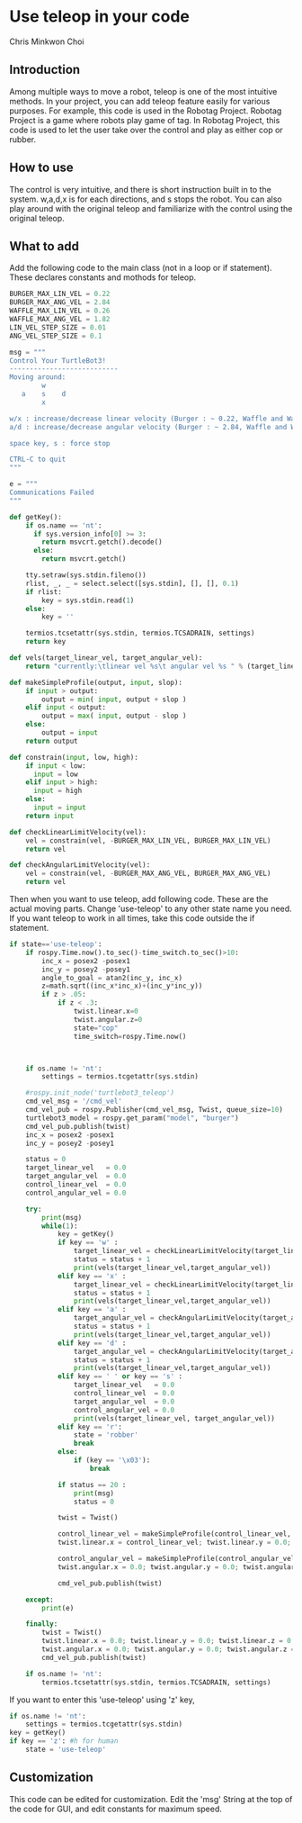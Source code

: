 # Use teleop in your code
Chris Minkwon Choi

## Introduction

Among multiple ways to move a robot, teleop is one of the most intuitive methods. In your project, you can add teleop feature easily for various purposes. For example, this code is used in the Robotag Project. Robotag Project is a game where robots play game of tag. In Robotag Project, this code is used to let the user take over the control and play as either cop or rubber. 

## How to use
The control is very intuitive, and there is short instruction built in to the system. w,a,d,x is for each directions, and s stops the robot. You can also play around with the original teleop and familiarize with the control using the original teleop.

## What to add

Add the following code to the main class (not in a loop or if statement). These declares constants and mothods for teleop. 

``` python 
BURGER_MAX_LIN_VEL = 0.22
BURGER_MAX_ANG_VEL = 2.84
WAFFLE_MAX_LIN_VEL = 0.26
WAFFLE_MAX_ANG_VEL = 1.82
LIN_VEL_STEP_SIZE = 0.01
ANG_VEL_STEP_SIZE = 0.1

msg = """
Control Your TurtleBot3!
---------------------------
Moving around:
        w
   a    s    d
        x

w/x : increase/decrease linear velocity (Burger : ~ 0.22, Waffle and Waffle Pi : ~ 0.26)
a/d : increase/decrease angular velocity (Burger : ~ 2.84, Waffle and Waffle Pi : ~ 1.82)

space key, s : force stop

CTRL-C to quit
"""

e = """
Communications Failed
"""

def getKey():  
    if os.name == 'nt':
      if sys.version_info[0] >= 3:
        return msvcrt.getch().decode()
      else:
        return msvcrt.getch()

    tty.setraw(sys.stdin.fileno())
    rlist, _, _ = select.select([sys.stdin], [], [], 0.1)
    if rlist:
        key = sys.stdin.read(1)
    else:
        key = ''

    termios.tcsetattr(sys.stdin, termios.TCSADRAIN, settings)
    return key

def vels(target_linear_vel, target_angular_vel):
    return "currently:\tlinear vel %s\t angular vel %s " % (target_linear_vel,target_angular_vel)

def makeSimpleProfile(output, input, slop):
    if input > output:
        output = min( input, output + slop )
    elif input < output:
        output = max( input, output - slop )
    else:
        output = input
    return output

def constrain(input, low, high):
    if input < low:
      input = low
    elif input > high:
      input = high
    else:
      input = input
    return input

def checkLinearLimitVelocity(vel):
    vel = constrain(vel, -BURGER_MAX_LIN_VEL, BURGER_MAX_LIN_VEL)
    return vel

def checkAngularLimitVelocity(vel):
    vel = constrain(vel, -BURGER_MAX_ANG_VEL, BURGER_MAX_ANG_VEL)
    return vel

```

Then when you want to use teleop, add following code. These are the actual moving parts. Change 'use-teleop' to any other state name you need. If you want teleop to work in all times, take this code outside the if statement. 


```python
if state=='use-teleop':
    if rospy.Time.now().to_sec()-time_switch.to_sec()>10:
        inc_x = posex2 -posex1
        inc_y = posey2 -posey1
        angle_to_goal = atan2(inc_y, inc_x)
        z=math.sqrt((inc_x*inc_x)+(inc_y*inc_y))
        if z > .05:
            if z < .3:
                twist.linear.x=0
                twist.angular.z=0
                state="cop"
                time_switch=rospy.Time.now()



    if os.name != 'nt':
        settings = termios.tcgetattr(sys.stdin)

    #rospy.init_node('turtlebot3_teleop')
    cmd_vel_msg = '/cmd_vel'
    cmd_vel_pub = rospy.Publisher(cmd_vel_msg, Twist, queue_size=10)
    turtlebot3_model = rospy.get_param("model", "burger")
    cmd_vel_pub.publish(twist)
    inc_x = posex2 -posex1
    inc_y = posey2 -posey1

    status = 0
    target_linear_vel   = 0.0
    target_angular_vel  = 0.0
    control_linear_vel  = 0.0
    control_angular_vel = 0.0

    try:
        print(msg)
        while(1):
            key = getKey()
            if key == 'w' :
                target_linear_vel = checkLinearLimitVelocity(target_linear_vel + LIN_VEL_STEP_SIZE)
                status = status + 1
                print(vels(target_linear_vel,target_angular_vel))
            elif key == 'x' :
                target_linear_vel = checkLinearLimitVelocity(target_linear_vel - LIN_VEL_STEP_SIZE)
                status = status + 1
                print(vels(target_linear_vel,target_angular_vel))
            elif key == 'a' :
                target_angular_vel = checkAngularLimitVelocity(target_angular_vel + ANG_VEL_STEP_SIZE)
                status = status + 1
                print(vels(target_linear_vel,target_angular_vel))
            elif key == 'd' :
                target_angular_vel = checkAngularLimitVelocity(target_angular_vel - ANG_VEL_STEP_SIZE)
                status = status + 1
                print(vels(target_linear_vel,target_angular_vel))
            elif key == ' ' or key == 's' :
                target_linear_vel   = 0.0
                control_linear_vel  = 0.0
                target_angular_vel  = 0.0
                control_angular_vel = 0.0
                print(vels(target_linear_vel, target_angular_vel))
            elif key == 'r':
                state = 'robber'
                break
            else:
                if (key == '\x03'):
                    break

            if status == 20 :
                print(msg)
                status = 0

            twist = Twist()

            control_linear_vel = makeSimpleProfile(control_linear_vel, target_linear_vel, (LIN_VEL_STEP_SIZE/2.0))
            twist.linear.x = control_linear_vel; twist.linear.y = 0.0; twist.linear.z = 0.0

            control_angular_vel = makeSimpleProfile(control_angular_vel, target_angular_vel, (ANG_VEL_STEP_SIZE/2.0))
            twist.angular.x = 0.0; twist.angular.y = 0.0; twist.angular.z = control_angular_vel

            cmd_vel_pub.publish(twist)

    except:
        print(e)

    finally:
        twist = Twist()
        twist.linear.x = 0.0; twist.linear.y = 0.0; twist.linear.z = 0.0
        twist.angular.x = 0.0; twist.angular.y = 0.0; twist.angular.z = 0.0
        cmd_vel_pub.publish(twist)

    if os.name != 'nt':
        termios.tcsetattr(sys.stdin, termios.TCSADRAIN, settings)
```

If you want to enter this 'use-teleop' using 'z' key,

```python
if os.name != 'nt':
    settings = termios.tcgetattr(sys.stdin)
key = getKey()
if key == 'z': #h for human
    state = 'use-teleop'
```


## Customization

This code can be edited for customization. Edit the 'msg' String at the top of the code for GUI, and edit constants for maximum speed. 

